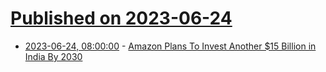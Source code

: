 # [Published on 2023-06-24](index.md)

* [2023-06-24, 08:00:00](https://slashdot.org/story/23/06/24/038237/amazon-plans-to-invest-another-15-billion-in-india-by-2030?utm_source=rss1.0mainlinkanon&utm_medium=feed) - [Amazon Plans To Invest Another $15 Billion in India By 2030](https://slashdot.org/story/23/06/24/038237/amazon-plans-to-invest-another-15-billion-in-india-by-2030?utm_source=rss1.0mainlinkanon&utm_medium=feed)
